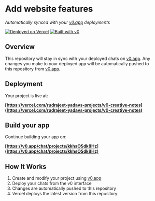 # Add website features

*Automatically synced with your [v0.app](https://v0.app) deployments*

[![Deployed on Vercel](https://img.shields.io/badge/Deployed%20on-Vercel-black?style=for-the-badge&logo=vercel)](https://vercel.com/rudrajeet-yadavs-projects/v0-creative-notes)
[![Built with v0](https://img.shields.io/badge/Built%20with-v0.app-black?style=for-the-badge)](https://v0.app/chat/projects/kkhsOSdk8Hz)

## Overview

This repository will stay in sync with your deployed chats on [v0.app](https://v0.app).
Any changes you make to your deployed app will be automatically pushed to this repository from [v0.app](https://v0.app).

## Deployment

Your project is live at:

**[https://vercel.com/rudrajeet-yadavs-projects/v0-creative-notes](https://vercel.com/rudrajeet-yadavs-projects/v0-creative-notes)**

## Build your app

Continue building your app on:

**[https://v0.app/chat/projects/kkhsOSdk8Hz](https://v0.app/chat/projects/kkhsOSdk8Hz)**

## How It Works

1. Create and modify your project using [v0.app](https://v0.app)
2. Deploy your chats from the v0 interface
3. Changes are automatically pushed to this repository
4. Vercel deploys the latest version from this repository
